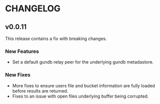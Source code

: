 # CHANGELOG

## v0.0.11

This release contains a fix with breaking changes.

### New Features

- Set a default gundb relay peer for the underlying gundb metadastore.

### New Fixes

- More fixes to ensure users file and bucket information are fully loaded before results are returned.
- Fixes to an issue with open files underlying buffer being corrupted.
